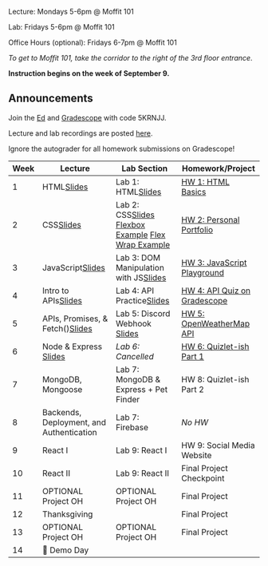Lecture: Mondays 5-6pm @ Moffit 101

Lab: Fridays 5-6pm @ Moffit 101

Office Hours (optional): Fridays 6-7pm @ Moffit 101

*To get to Moffit 101, take the corridor to the right of the 3rd floor entrance*.

**Instruction begins on the week of September 9.**

## Announcements
Join the [Ed](https://edstem.org/us/join/tyHBru) and [Gradescope](https://www.gradescope.com) with code 5KRNJJ.

Lecture and lab recordings are posted [here](https://drive.google.com/drive/folders/18AAj_mcM7uHmq2KWuVdHVI4kSRmp_WOj?usp=sharing).

Ignore the autograder for all homework submissions on Gradescope!

| Week | Lecture                                                                                                                               | Lab Section | Homework/Project |
|------|-----|-------|-------------|
| 1    | HTML[Slides](https://docs.google.com/presentation/d/1yn-vazOitq1sv8bdhDhS2NwQwJYMVNlrwgFbEfr30VM/edit?usp=sharing)     | Lab 1: HTML[Slides](https://docs.google.com/presentation/d/1__qgbZ8quPBOTlsgcXcf5AIWfBRUs-UrVX3Pc1m69HI/edit?usp=sharing)   | [HW 1: HTML Basics](#/hw/web/hw1)    |
| 2    | CSS[Slides](https://docs.google.com/presentation/d/1jca2ANy5hidaWA8h_0QcvY_biS4LpiAavqL01NDH9Mk/edit?usp=sharing)                              | Lab 2: CSS[Slides](https://docs.google.com/presentation/d/1ui-5rWP7jHs7qAFQeCzZFzpxk-JICk3fR3da8lSZZMA/edit?usp=sharing) [Flexbox Example](https://github.com/cubstart/flexbox-example-web-fa24?tab=readme-ov-file) [Flex Wrap Example](https://github.com/cubstart/media-query-example-web-fa24) | [HW 2: Personal Portfolio](#/hw/web/hw2) | | 3    | JavaScrip[Slides](https://docs.google.com/presentation/d/1sJccnIQNGRovMVt_jmMAsgpSYTNAzw8X3e-uQCR8R74/edit?usp=sharing) | Lab 3: DOM Manipulation with JS  | [HW 3: JavaScript Playground](#/hw/web/hw3)  |
| 3    | JavaScript[Slides](https://docs.google.com/presentation/d/1sJccnIQNGRovMVt_jmMAsgpSYTNAzw8X3e-uQCR8R74/edit?usp=sharing)     | Lab 3: DOM Manipulation with JS[Slides](https://docs.google.com/presentation/d/1re1sNZIo3o4n5_0wZaYPQzwSb6fpfZV9m6gt7XKctIc/edit?usp=sharing) | [HW 3: JavaScript Playground](#/hw/web/hw3) |
| 4    | Intro to APIs[Slides](https://docs.google.com/presentation/d/1QyL4odpId0gzcFZ083tsXG-40SpmlIRPmPzA1JWBeAI/edit?usp=sharing)     | Lab 4: API Practice[Slides](https://docs.google.com/presentation/d/1g19O8kMZV-wOKQfpwn5UyTpsDTHAl0cFc6HksT-yuuc/edit?usp=sharing) | [HW 4: API Quiz on Gradescope](https://www.gradescope.com/) |
| 5    | APIs, Promises, & Fetch()[Slides](https://docs.google.com/presentation/d/19D1FFOfUj_Tb7Zr-IzlOHtQ8Io_86loSJCKtQt-UuJg/edit?usp=sharing) | Lab 5: Discord Webhook [Slides](https://docs.google.com/presentation/d/1A_ymGl2HXuC-VBfbbiYibgRk-8eto6H-62aZmmUb5lU/edit?usp=sharing)  | [HW 5: OpenWeatherMap API](#/hw/web/hw5)  |
| 6    | Node & Express [Slides](https://docs.google.com/presentation/d/1URRoR4jriF6frufPbL48j0KtExJ9R6M9G7vRcq7Fnck/edit?usp=sharing)   | _Lab 6: Cancelled_  | [HW 6: Quizlet-ish Part 1](#/hw/web/hw6) |
| 7    | MongoDB, Mongoose   | Lab 7: MongoDB & Express + Pet Finder   | HW 8: Quizlet-ish Part 2 |
| 8    | Backends, Deployment, and Authentication  | Lab 7: Firebase  | *No HW* 
| 9    | React I  | Lab 9: React I  |  HW 9: Social Media Website
| 10   | React II | Lab 9: React II | Final Project Checkpoint |
| 11   | OPTIONAL Project OH  | OPTIONAL Project OH| Final Project |
| 12   | Thanksgiving      | | Final Project
| 13   | OPTIONAL Project OH        |  OPTIONAL Project OH              | Final Project  |
| 14   | 🎉 Demo Day  |
